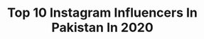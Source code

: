 ---
title: Top 10 Instagram Influencers In Pakistan In 2020
description: >-
  Find top Instagram influencers in Pakistan in 2020. Most popular hashtags: #hudabeauty #bloggerstyle #inabudhabi #fashion.
platform: Instagram
profiles:
  - username: "farhanawarisofficial"
    fullname: >-
      FarhanAliWaris
    location: "Pakistan"
    followers: 122721
    engagement: 707
    commentsToLikes: 0.019743
    id: ck14gzbuj7rpl0i19eid70bqp
    verified: true
    hashtags: "#farhanaliwaris, #syedfarhanaliwaris, #farhanaliwaris, #farhnaliwaris"
  - username: "sajalaly"
    fullname: >-
      Sajal Ahad Mir
    location: "Pakistan"
    followers: 5262538
    engagement: 602
    commentsToLikes: 0.008989
    id: ck0vw895esjo90i19utr1yvcj
    verified: true
    hashtags: "#merishadihogaye, #inabudhabi, #inabudabi, #savetheworld"
  - username: "fasi.asad"
    fullname: >-
      Faisal Asad
    location: "Pakistan"
    followers: 12038
    engagement: 713
    commentsToLikes: 0.073857
    id: ck15qohm33v8d0i19tqsfh5ta
    verified: false
    hashtags: ""
  - username: "krewellayasmine"
    fullname: >-
      Yasmine⚡️
    location: "Pakistan"
    followers: 98976
    engagement: 1264
    commentsToLikes: 0.017122
    id: ck0twyiy7han50i19clh7w4z0
    verified: true
    hashtags: "#saynotowar"
  - username: "isapnahayat"
    fullname: >-
      SAPNA HAYAT KHAN
    location: "Pakistan"
    followers: 34585
    engagement: 283
    commentsToLikes: 0.076668
    id: ck15u1g8qkygo0i198r2fv4hy
    verified: false
    hashtags: "#bestfriendkishadi, #mottimottiakh"
  - username: "muzamilhasan"
    fullname: >-
      Syed Muzamil Hasan Zaidi 🇵🇰
    location: "Pakistan"
    followers: 93343
    engagement: 812
    commentsToLikes: 0.012405
    id: ck13ci2i40gcr0i19f1b47ddi
    verified: true
    hashtags: "#sapphirepakistan, #menswestern, #sapphirewestern, #weddingseason"
  - username: "muahamb"
    fullname: >-
      Maham Waseem Bokhari
    location: "Pakistan"
    followers: 2856
    engagement: 1769
    commentsToLikes: 0.078772
    id: ck14gjx755lo20i19mu7y7brx
    verified: false
    hashtags: "#staceymariecarnivalpalette, #newmua, #tartecosmetics, #sialkot"
  - username: "aleenasheikh._"
    fullname: >-
      Aleena Sheikh
    location: "Pakistan"
    followers: 15574
    engagement: 608
    commentsToLikes: 0.087326
    id: ck1348px4v9nm0i19t309k4m9
    verified: false
    hashtags: "#staypositive, #fashion, #streetphotography, #fashionblogger"
  - username: "beauty.bats"
    fullname: >-
      𝐌𝐀𝐊𝐄𝐔𝐏 𝐀𝐑𝐓𝐈𝐒𝐓
    location: "Pakistan"
    followers: 3037
    engagement: 1083
    commentsToLikes: 0.169387
    id: ck15tqb1njde50i19vcnmhgj8
    verified: false
    hashtags: "#glittergel, #eyeglam, #cosmetics, #summer"
  - username: "amtulbaweja"
    fullname: >-
      Amtul Baweja
    location: "Pakistan"
    followers: 14310
    engagement: 697
    commentsToLikes: 0.113260
    id: ck136a7z45ijq0i19zkfmt7jt
    verified: false
    hashtags: "#nestleeverydaylite, #cornettopk, #cornettofantasy, #nestleeverydaylite"
---